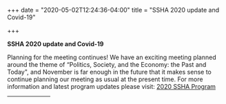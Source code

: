 +++
date = "2020-05-02T12:24:36-04:00"
title = "SSHA 2020 update and Covid-19"

+++

**SSHA 2020 update and Covid-19**

Planning for the meeting continues!  We have an exciting meeting planned around the theme of “Politics, Society, and the Economy:  the Past and Today", and November is far enough in the future that it makes sense to continue planning our meeting as usual at the present time. For more information and latest program updates please visit: <a href="http://ssha2020.ssha.org/" target="_blank">2020 SSHA Program</a>
<br /><hr width="100">